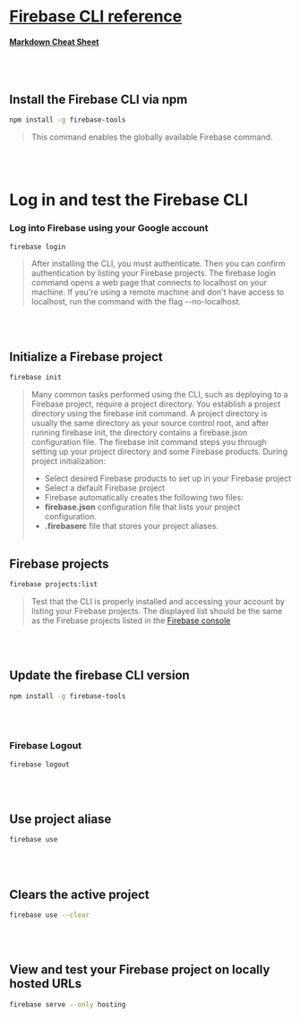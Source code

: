 # **[Firebase CLI reference](https://firebase.google.com/docs/cli)**
#### [Markdown Cheat Sheet](https://www.markdownguide.org/cheat-sheet/)
<br></br>

## Install the Firebase CLI via npm
``` bash
npm install -g firebase-tools
```
> This command enables the globally available Firebase command.



<br></br>


# Log in and test the Firebase CLI
### Log into Firebase using your Google account
``` bash
firebase login
```
> After installing the CLI, you must authenticate. Then you can confirm authentication by listing your Firebase projects. The firebase login command opens a web page that connects to localhost on your machine. If you're using a remote machine and don't have access to localhost, run the command with the flag --no-localhost.

<br></br>
## Initialize a Firebase project
``` bash
firebase init
```
> Many common tasks performed using the CLI, such as deploying to a Firebase project, require a project directory. You establish a project directory using the firebase init command. A project directory is usually the same directory as your source control root, and after running firebase init, the directory contains a firebase.json configuration file.
> The firebase init command steps you through setting up your project directory and some Firebase products. During project initialization:
> - Select desired Firebase products to set up in your Firebase project
> - Select a default Firebase project
> - Firebase automatically creates the following two files:
> - **firebase.json** configuration file that lists your project configuration.
> - **.firebaserc** file that stores your project aliases.
<br></br>
## Firebase projects
``` bash
firebase projects:list
```
> Test that the CLI is properly installed and accessing your account by listing your Firebase projects. The displayed list should be the same as the Firebase projects listed in the [Firebase console](https://console.firebase.google.com/u/0/?_gl=1*14imetw*_ga*NjE2NDk0NjYyLjE2OTI1NDUxMjI.*_ga_CW55HF8NVT*MTY5MjU0NTEyMi4xLjAuMTY5MjU0NTEyMi4wLjAuMA..&pli=1)

<br></br>
## Update the firebase CLI version
``` bash
npm install -g firebase-tools
```

<br></br>
### Firebase Logout
``` bash
firebase logout
```
<br></br>
## Use project aliase
``` bash
firebase use
```
<br></br>
## Clears the active project
``` bash
firebase use --clear
```
<br></br>




##  View and test your Firebase project on locally hosted URLs
``` bash
firebase serve --only hosting
```
